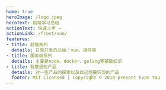 ```yaml
---
home: true
heroImage: /logo.jpeg
heroText: 前端学习总结
actionText: 快速上手 →
actionLink: /front/vue/
features:
- title: 前端系列
  details: 日常开发的总结：vue、插件等
- title: 服务端系列
  details: 主要是node、docker、golang等基础知识
- title: 有意思的产品
  details: 对一些产品的探索以及自己想要实现的产品
  footer: MIT Licensed | Copyright © 2018-present Evan You
---
```




